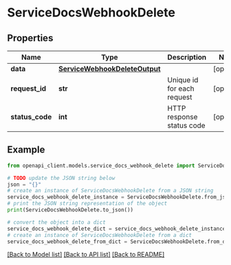 # ServiceDocsWebhookDelete


## Properties

Name | Type | Description | Notes
------------ | ------------- | ------------- | -------------
**data** | [**ServiceWebhookDeleteOutput**](ServiceWebhookDeleteOutput.md) |  | [optional] 
**request_id** | **str** | Unique id for each request | [optional] 
**status_code** | **int** | HTTP response status code | [optional] 

## Example

```python
from openapi_client.models.service_docs_webhook_delete import ServiceDocsWebhookDelete

# TODO update the JSON string below
json = "{}"
# create an instance of ServiceDocsWebhookDelete from a JSON string
service_docs_webhook_delete_instance = ServiceDocsWebhookDelete.from_json(json)
# print the JSON string representation of the object
print(ServiceDocsWebhookDelete.to_json())

# convert the object into a dict
service_docs_webhook_delete_dict = service_docs_webhook_delete_instance.to_dict()
# create an instance of ServiceDocsWebhookDelete from a dict
service_docs_webhook_delete_from_dict = ServiceDocsWebhookDelete.from_dict(service_docs_webhook_delete_dict)
```
[[Back to Model list]](../README.md#documentation-for-models) [[Back to API list]](../README.md#documentation-for-api-endpoints) [[Back to README]](../README.md)


